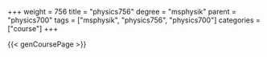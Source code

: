 +++
weight = 756
title = "physics756"
degree = "msphysik"
parent = "physics700"
tags = ["msphysik", "physics756", "physics700"]
categories = ["course"]
+++

{{< genCoursePage >}}
